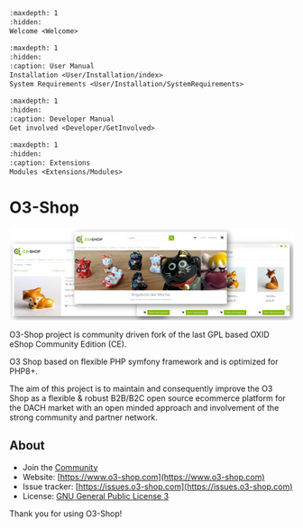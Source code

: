 ```{toctree}
:maxdepth: 1
:hidden:
Welcome <Welcome>
```
```{toctree}
:maxdepth: 1
:hidden:
:caption: User Manual
Installation <User/Installation/index>
System Requirements <User/Installation/SystemRequirements>

```
```{toctree}
:maxdepth: 1
:hidden:
:caption: Developer Manual
Get involved <Developer/GetInvolved>
```
```{toctree}
:maxdepth: 1
:hidden:
:caption: Extensions
Modules <Extensions/Modules>
```

# O3-Shop

![O3-Shop frontend](assets/O3-screen-Github.png)

O3-Shop project is community driven fork of the last GPL based OXID eShop Community Edition (CE).

O3 Shop based on flexible PHP symfony framework and is optimized for PHP8+.

The aim of this project is to maintain and consequently improve the O3 Shop as a flexible & robust B2B/B2C open source ecommerce platform for the DACH market with an open minded approach and involvement of the strong community and partner network.

## About

- Join the [Community](https://community.o3-shop.com)
- Website: [https://www.o3-shop.com](https://www.o3-shop.com)
- Issue tracker: [https://issues.o3-shop.com](https://issues.o3-shop.com)
- License: [GNU General Public License 3](https://www.gnu.org/licenses/gpl-3.0.de.html)

Thank you for using O3-Shop!
